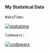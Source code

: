#### My Statistical Data

`WakaTime:` 
  
[![wakatime](https://wakatime.com/badge/user/62291186-661f-420c-879f-8bc06bb547b3.svg)](https://wakatime.com/@62291186-661f-420c-879f-8bc06bb547b3)

  
`Codewars:` 
  
[![codewars](https://www.codewars.com/users/MaksSaga/badges/small)](https://www.codewars.com/users/MaksSaga)


